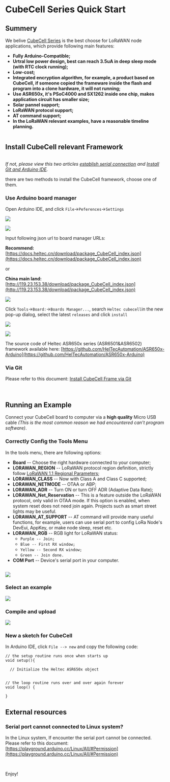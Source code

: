# CubeCell Series Quick Start

## Summery

We belive [CubeCell Series](https://heltec.org/cubecell) is the best choose for LoRaWAN node applications, which provide following main features:

- **Fully Arduino-Compatible;**
- **Urtral low power design, best can reach 3.5uA in deep sleep mode (with RTC clock running);**
- **Low-cost;**
- **Integrated encryption algorithm, for example, a product based on CubeCell, if someone copied the frameware inside the flash and program into a clone hardware, it will not running;**
- **Use ASR650x, it's PSoC4000 and SX1262 inside one chip, makes application circuit has smaller size;**
- **Solar pannel support;**
- **LoRaWAN protocol support;**
- **AT command support;**
- **In the LoRaWAN relevant examples, have a reasonable timeline planning.**

``` Tip:: for example, an application need send data to server every 10 minutes, then in a cycle, only ~1 second is in the state of sending, other 9 minutes and 59 seconds are in low sleep low power Consuming status.

```

## Install CubeCell relevant Framework

``` Tip:: Please confirm whether the USB driver, Git and Arduino IDE has been installed correctly.

```

*If not, please view this two articles [establish serial connection](https://heltec-automation-docs.readthedocs.io/en/user_manual/establish_serial_connection) and [Install Git and Arduino IDE](https://heltec-automation-docs.readthedocs.io/en/user_manual/how_to_install_git_and_arduino).*

there are two methods to install the CubeCell framework, choose one of them.

### Use Arduino board manager

Open Arduino IDE, and click `File`->`Peferences`->`Settings`

![](img/quick_start/01.png)

![](img/quick_start/02.png)

Input following json url to board manager URLs:

**Recommend:** [https://docs.heltec.cn/download/package_CubeCell_index.json](https://docs.heltec.cn/download/package_CubeCell_index.json)

or

**China main land:** [http://119.23.153.38/download/package_CubeCell_index.json](http://119.23.153.38/download/package_CubeCell_index.json)

![](img/quick_start/03.png)

Click `Tools`->`Board:`->`Boards Manager...`, search `Heltec cubecell`in the new pop-up dialog, select the latest `releases` and  click `install`

![](img/quick_start/04.png)

![](img/quick_start/05.png)

The source code of Heltec ASR650x series (ASR6501&ASR6502) framework available here: [https://github.com/HelTecAutomation/ASR650x-Arduino](https://github.com/HelTecAutomation/ASR650x-Arduino)

### Via Git

Please refer to this document: [Install CubeCell Frame via Git](https://github.com/HelTecAutomation/ASR650x-Arduino#installation-instructions)

&nbsp;


## Running an Example

Connect your CubeCell board to computer via a **high quality** Micro USB cable *(This is the most common reason we had encountered can’t program software)*. 

### Correctly Config the Tools Menu

In the tools menu, there are following options:

- **Board** -- Choose the right hardware connected to your computer;
- **LORAWAN_REGION** -- LoRaWAN protocol region definition, strictly follow [LoRaWAN 1.1 Regional Parameters](https://lora-alliance.org/sites/default/files/2018-04/lorawantm_regional_parameters_v1.1rb_-_final.pdf);
- **LORAWAN_CLASS** -- Now with Class A and Class C supported;
- **LORAWAN_NETMODE** -- OTAA or ABP;
- **LORAWAN_ADR** -- Turn ON or turn OFF ADR (Adaptive Data Rate);
- **LORAWAN_Net_Reservation** -- This is a feature outside the LoRaWAN protocol, only valid in OTAA mode. If this option is enabled, when system reset does not need join again. Projects such as smart street lights may be useful.
- **LORAWAN_AT_SUPPORT** -- AT command will provide many useful functions, for example, users can use serial port to config LoRa Node's DevEui, AppKey, or make node sleep, reset etc.
- **LORAWAN_RGB** -- RGB light for LoRaWAN status:
  - `Purple -- Join;`
  - `Blue -- First RX window;`
  - `Yellow -- Second RX window;`
  - `Green -- Join done.`
- **COM Port** -- Device's serial port in your computer.


``` Note:: **LORAWAN_Net_Reservation:** For example, a large-scale power outage in city, when power is restored, thousands of devices are connected to the network at the same time, which may cause the LoRa gateway or server to fail. Enable this feature will avoid this situation. Enable LORAWAN_Net_Reservation must disable Frame counter (fCnt) in LoRa server.

```

![](img/quick_start/06.png)

### Select an example

![](img/quick_start/07.png)

### Compile and upload

![](img/quick_start/08.png)



### New a sketch for CubeCell

In Arduino IDE, click `File --> new` and copy the following code:

```arduino
// the setup routine runs once when starts up
void setup(){

  // Initialize the Heltec ASR650x object


// the loop routine runs over and over again forever
void loop() {

}
```

## External resources

### Serial port cannot connected to Linux system?

In the Linux system, If encounter the serial port cannot be connected. Please refer to this document:
[https://playground.arduino.cc/Linux/All/#Permission](https://playground.arduino.cc/Linux/All/#Permission)

&nbsp;

Enjoy!

